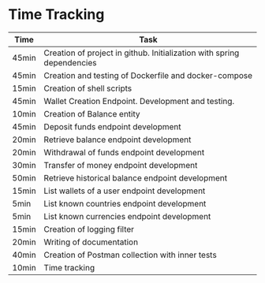 # Time Tracking

| Time  | Task                                                                   |
|-------|------------------------------------------------------------------------|
| 45min | Creation of project in github. Initialization with spring dependencies |
| 45min | Creation and testing of Dockerfile and docker-compose                  |
| 15min | Creation of shell scripts                                              |
| 45min | Wallet Creation Endpoint. Development and testing.                     |
| 10min | Creation of Balance entity                                             |
| 45min | Deposit funds endpoint development                                     |
| 20min | Retrieve balance endpoint development                                  |
| 20min | Withdrawal of funds endpoint development                               |
| 30min | Transfer of money endpoint development                                 |
| 50min | Retrieve historical balance endpoint development                       |
| 15min | List wallets of a user endpoint development                            |
| 5min  | List known countries endpoint development                              |
| 5min  | List known currencies endpoint development                             |
| 15min | Creation of logging filter                                             |
| 20min | Writing of documentation                                               |
| 40min | Creation of Postman collection with inner tests                        |
| 10min | Time tracking                                                          |


